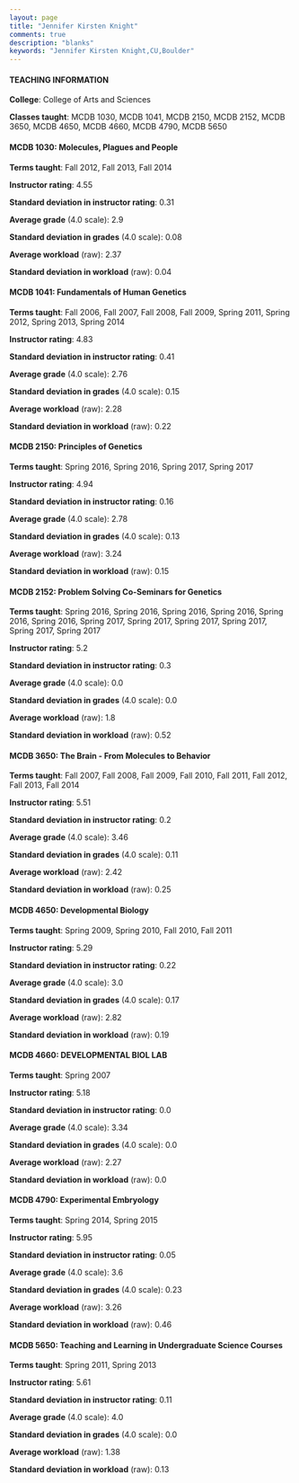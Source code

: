 ```yaml
---
layout: page
title: "Jennifer Kirsten Knight" 
comments: true
description: "blanks"
keywords: "Jennifer Kirsten Knight,CU,Boulder"
---
```

<head>
<script src="https://ajax.googleapis.com/ajax/libs/jquery/2.1.3/jquery.min.js"></script>
<script src="https://dl.dropboxusercontent.com/s/pc42nxpaw1ea4o9/highcharts.js?dl=0"></script>
<!-- <script src="../assets/js/highcharts.js"></script> -->
<style type="text/css">@font-face {
	font-family: "Bebas Neue";
	src: url(https://www.filehosting.org/file/details/544349/BebasNeue Regular.otf) format("opentype");
	}
	h1.Bebas { 
		font-family: "Bebas Neue", Verdana, Tahoma;
	}
</style>
</head>
	   
#### TEACHING INFORMATION

**College**: College of Arts and Sciences

**Classes taught**: MCDB 1030, MCDB 1041, MCDB 2150, MCDB 2152, MCDB 3650, MCDB 4650, MCDB 4660, MCDB 4790, MCDB 5650

#### MCDB 1030: Molecules, Plagues and People

**Terms taught**: Fall 2012, Fall 2013, Fall 2014

**Instructor rating**: 4.55

**Standard deviation in instructor rating**: 0.31

**Average grade** (4.0 scale): 2.9

**Standard deviation in grades** (4.0 scale): 0.08

**Average workload** (raw): 2.37

**Standard deviation in workload** (raw): 0.04

#### MCDB 1041: Fundamentals of Human Genetics

**Terms taught**: Fall 2006, Fall 2007, Fall 2008, Fall 2009, Spring 2011, Spring 2012, Spring 2013, Spring 2014

**Instructor rating**: 4.83

**Standard deviation in instructor rating**: 0.41

**Average grade** (4.0 scale): 2.76

**Standard deviation in grades** (4.0 scale): 0.15

**Average workload** (raw): 2.28

**Standard deviation in workload** (raw): 0.22

#### MCDB 2150: Principles of Genetics

**Terms taught**: Spring 2016, Spring 2016, Spring 2017, Spring 2017

**Instructor rating**: 4.94

**Standard deviation in instructor rating**: 0.16

**Average grade** (4.0 scale): 2.78

**Standard deviation in grades** (4.0 scale): 0.13

**Average workload** (raw): 3.24

**Standard deviation in workload** (raw): 0.15

#### MCDB 2152: Problem Solving Co-Seminars for Genetics

**Terms taught**: Spring 2016, Spring 2016, Spring 2016, Spring 2016, Spring 2016, Spring 2016, Spring 2017, Spring 2017, Spring 2017, Spring 2017, Spring 2017, Spring 2017

**Instructor rating**: 5.2

**Standard deviation in instructor rating**: 0.3

**Average grade** (4.0 scale): 0.0

**Standard deviation in grades** (4.0 scale): 0.0

**Average workload** (raw): 1.8

**Standard deviation in workload** (raw): 0.52

#### MCDB 3650: The Brain - From Molecules to Behavior

**Terms taught**: Fall 2007, Fall 2008, Fall 2009, Fall 2010, Fall 2011, Fall 2012, Fall 2013, Fall 2014

**Instructor rating**: 5.51

**Standard deviation in instructor rating**: 0.2

**Average grade** (4.0 scale): 3.46

**Standard deviation in grades** (4.0 scale): 0.11

**Average workload** (raw): 2.42

**Standard deviation in workload** (raw): 0.25

#### MCDB 4650: Developmental Biology

**Terms taught**: Spring 2009, Spring 2010, Fall 2010, Fall 2011

**Instructor rating**: 5.29

**Standard deviation in instructor rating**: 0.22

**Average grade** (4.0 scale): 3.0

**Standard deviation in grades** (4.0 scale): 0.17

**Average workload** (raw): 2.82

**Standard deviation in workload** (raw): 0.19

#### MCDB 4660: DEVELOPMENTAL BIOL LAB

**Terms taught**: Spring 2007

**Instructor rating**: 5.18

**Standard deviation in instructor rating**: 0.0

**Average grade** (4.0 scale): 3.34

**Standard deviation in grades** (4.0 scale): 0.0

**Average workload** (raw): 2.27

**Standard deviation in workload** (raw): 0.0

#### MCDB 4790: Experimental Embryology

**Terms taught**: Spring 2014, Spring 2015

**Instructor rating**: 5.95

**Standard deviation in instructor rating**: 0.05

**Average grade** (4.0 scale): 3.6

**Standard deviation in grades** (4.0 scale): 0.23

**Average workload** (raw): 3.26

**Standard deviation in workload** (raw): 0.46

#### MCDB 5650: Teaching and Learning in Undergraduate Science Courses

**Terms taught**: Spring 2011, Spring 2013

**Instructor rating**: 5.61

**Standard deviation in instructor rating**: 0.11

**Average grade** (4.0 scale): 4.0

**Standard deviation in grades** (4.0 scale): 0.0

**Average workload** (raw): 1.38

**Standard deviation in workload** (raw): 0.13

